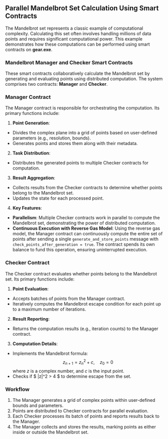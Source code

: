 ## Parallel Mandelbrot Set Calculation Using Smart Contracts

The Mandelbrot set represents a classic example of computational complexity. Calculating this set often involves handling millions of data points and requires significant computational power. This example demonstrates how these computations can be performed using smart contracts on **gear.exe**.

### Mandelbrot Manager and Checker Smart Contracts

These smart contracts collaboratively calculate the Mandelbrot set by generating and evaluating points using distributed computation. The system comprises two contracts: **Manager** and **Checker**.

### Manager Contract
The Manager contract is responsible for orchestrating the computation. Its primary functions include:

1. **Point Generation**:
- Divides the complex plane into a grid of points based on user-defined parameters (e.g., resolution, bounds).
- Generates points and stores them along with their metadata.

2. **Task Distribution**:
- Distributes the generated points to multiple Checker contracts for computation.

3. **Result Aggregation**:
- Collects results from the Checker contracts to determine whether points belong to the Mandelbrot set.
- Updates the state for each processed point.

4. **Key Features**:
- **Parallelism**: Multiple Checker contracts work in parallel to compute the Mandelbrot set, demonstrating the power of distributed computation.
- **Continuous Execution with Reverse Gas Model**: Using the reverse gas model, the Manager contract can continuously compute the entire set of points after sending a single `generate_and_store_points` message with `check_points_after_generation = true`. The contract spends its own balance to fund this operation, ensuring uninterrupted execution.

### Checker Contract
The Checker contract evaluates whether points belong to the Mandelbrot set. Its primary functions include:

1. **Point Evaluation**:
- Accepts batches of points from the Manager contract.
- Iteratively computes the Mandelbrot escape condition for each point up to a maximum number of iterations.
2. **Result Reporting**:
- Returns the computation results (e.g., iteration counts) to the Manager contract.
3. **Computation Details**:
- Implements the Mandelbrot formula:
$$
z_{n+1} = z_n^2 + c, \quad z_0 = 0
$$
where $z$ is a complex number, and $c$ is the input point.
- Checks if 
$
|z|^2 > 4
$
to determine escape from the set.

### Workflow
1. The Manager generates a grid of complex points within user-defined bounds and parameters.
2. Points are distributed to Checker contracts for parallel evaluation.
3. Each Checker processes its batch of points and reports results back to the Manager.
4. The Manager collects and stores the results, marking points as either inside or outside the Mandelbrot set.